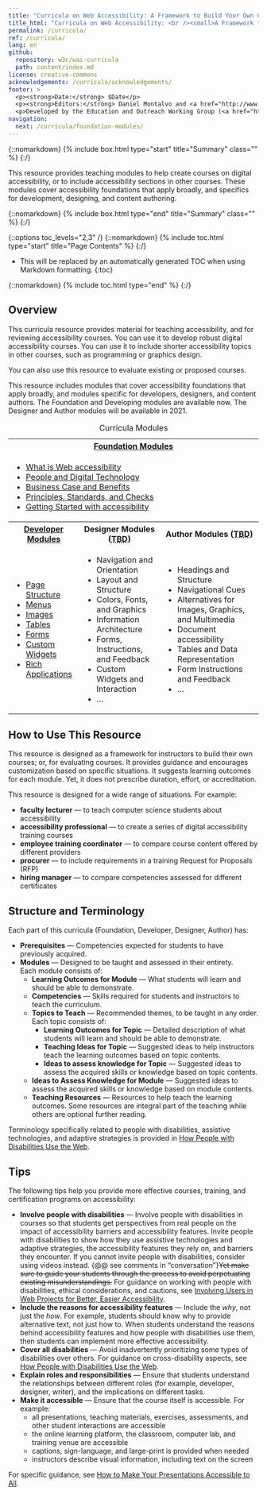 ```yaml
---
title: "Curricula on Web Accessibility: A Framework to Build Your Own Courses"
title_html: "Curricula on Web Accessibility: <br /><small>A Framework to Build Your Own Courses</small>"
permalink: /curricula/
ref: /curricula/
lang: en
github:
  repository: w3c/wai-curricula
  path: content/index.md
license: creative-commons
acknowledgements: /curricula/acknowledgements/
footer: >
  <p><strong>Date:</strong> $Date</p>
  <p><strong>Editors:</strong> Daniel Montalvo and <a href="http://www.w3.org/People/shadi/">Shadi Abou-Zahra</a>. Contributors: <a href="https://www.w3.org/WAI/EO/EOWG-members">EOWG Participants</a>. ACKNOWLEDGEMENTS lists contributors and credits.</p>
  <p>Developed by the Education and Outreach Working Group (<a href="http://www.w3.org/WAI/EO/">EOWG</a>). Developed with support from the <a href="https://www.w3.org/WAI/about/projects/wai-guide/">WAI-Guide Project</a> funded by the European Commission (EC) under the Horizon 2020 program (Grant Agreement 822245).</p>
navigation:
  next: /curricula/foundation-modules/
---
```


{::nomarkdown}
{% include box.html type="start" title="Summary" class="" %}
{:/}

This resource provides teaching modules to help create courses on digital accessibility, or to include accessibility sections in other courses. These modules cover accessibility foundations that apply broadly, and specifics for development, designing, and content authoring.

{::nomarkdown}
{% include box.html type="end" title="Summary" class="" %}
{:/}

{::options toc_levels="2,3" /}
{::nomarkdown}
{% include toc.html type="start" title="Page Contents" %}
{:/}

- This will be replaced by an automatically generated TOC when using Markdown formatting.
{:toc}

{::nomarkdown}
{% include toc.html type="end" %}
{:/}

## Overview

This curricula resource provides material for teaching accessibility, and for reviewing accessibility courses. You can use it to develop robust digital accessibility courses. You can use it to include shorter accessibility topics in other courses, such as programming or graphics design.

You can also use this resource to evaluate existing or proposed courses.

This resource includes modules that cover accessibility foundations that apply broadly, and modules specific for developers, designers, and content authors. The Foundation and Developing modules are available now. The Designer and Author modules will be available in 2021.

<table class="dense">
 <caption>Curricula Modules</caption>
    <tr>
      <th colspan="3"> <a href="{{ '/curricula/foundation-modules/' | relative_url }}">Foundation Modules</a> </th>
    </tr>
    <tr>
      <td colspan="3">
        <ul>
          <li><a href="{{ '/curricula/foundation-modules/what-is-web-accessibility/' | relative_url }}">What is Web accessibility</a></li>
          <li><a href="{{ '/curricula/foundation-modules/people-and-digital-technology/' | relative_url }}">People and Digital Technology</a></li>
          <li><a href="{{ '/curricula/foundation-modules/business-case-and-benefits/' | relative_url }}">Business Case and Benefits</a></li>
          <li><a href="{{ '/curricula/foundation-modules/principles-standards-and-checks/' | relative_url }}">Principles, Standards, and Checks</a></li>
          <li><a href="{{ '/curricula/foundation-modules/getting-started-with-accessibility/' | relative_url }}">Getting Started with accessibility</a></li>
        </ul>
      </td>
    </tr>
    <tr>
      <th> <a href="{{ '/curricula/developer-modules/' | relative_url }}">Developer Modules</a> </th>
      <th> Designer Modules (<abbr title="To be Developed">TBD</abbr>) </th>
      <th> Author Modules (<abbr title="To be Developed">TBD</abbr>) </th>
    </tr>
    <tr>
      <td>
        <ul>
         <li><a href="{{ '/curricula/developer-modules/page-structure/' | relative_url }}">Page Structure</a></li>
          <li><a href="{{ '/curricula/developer-modules/menus/' | relative_url }}">Menus</a></li>
          <li><a href="{{ '/curricula/developer-modules/images/' | relative_url }}">Images</a></li>
          <li><a href="{{ '/curricula/developer-modules/tables/' | relative_url }}">Tables</a></li>
          <li><a href="{{ '/curricula/developer-modules/forms/' | relative_url }}">Forms</a></li>
          <li><a href="{{ '/curricula/developer-modules/custom-widgets/' | relative_url }}">Custom Widgets</a></li>
          <li><a href="{{ '/curricula/developer-modules/rich-applications/' | relative_url }}">Rich Applications</a></li>
        </ul>
      </td>
      <td>
        <ul>
          <li>Navigation and Orientation </li>
          <li>Layout and Structure </li>
          <li>Colors, Fonts, and Graphics </li>
          <li>Information Architecture </li>
          <li>Forms, Instructions, and Feedback </li>
          <li>Custom Widgets and Interaction</li>
          <li>&hellip; </li>
        </ul>
      </td>
      <td>
        <ul>
          <li>Headings and Structure</li>
          <li>Navigational Cues </li>
          <li>Alternatives for Images, Graphics, and Multimedia </li>
          <li>Document accessibility </li>
          <li>Tables and Data Representation</li>
          <li>Form Instructions and Feedback </li>
          <li>&hellip; </li>
        </ul>
      </td>
    </tr>
</table>

## How to Use This Resource

This resource is designed as a framework for instructors to build their own courses; or, for evaluating courses. It provides guidance and encourages customization based on specific situations. It suggests learning outcomes for each module. Yet, it does not prescribe duration, effort, or accreditation. 

This resource is designed for a wide range of situations. For example:

* **faculty lecturer** &mdash; to teach computer science students about accessibility
* **accessibility professional** &mdash; to create a series of digital accessibility training courses
* **employee training coordinator** &mdash; to compare course content offered by different providers
* **procurer** &mdash; to include requirements in a training Request for Proposals (RFP)
* **hiring manager** &mdash; to compare competencies assessed for different certificates


## Structure and Terminology

Each part of this curricula (Foundation, Developer, Designer, Author) has:

* **Prerequisites** &mdash; Competencies expected for students to have previously acquired.
* **Modules** &mdash; Designed to be taught and assessed in their entirety.<br>Each module consists of:
  * **Learning Outcomes for Module** &mdash; What students will learn and should be able to demonstrate.
  * **Competencies** &mdash; Skills required for students and instructors to teach the curriculum.
  * **Topics to Teach** &mdash; Recommended themes, to be taught in any order.<br>Each topic consists of:
    * **Learning Outcomes for Topic** &mdash; Detailed description of what students will learn and should be able to demonstrate.
    * **Teaching Ideas for Topic** &mdash; Suggested ideas to help instructors teach the learning outcomes based on topic contents.
    * **Ideas to assess knowledge for Topic** &mdash; Suggested ideas to assess the acquired skills or knowledge based on topic contents.
  * **Ideas to Assess Knowledge for Module** &mdash; Suggested ideas to assess the acquired skills or knowledge based on module contents.
  * **Teaching Resources** &mdash; Resources to help teach the learning outcomes. Some resources are integral part of the teaching while others are optional further reading.

Terminology specifically related to people with disabilities, assistive technologies, and adaptive strategies is provided in [How People with Disabilities Use the Web](/people-use-web).

## Tips

The following tips help you provide more effective courses, training, and certification programs on accessibility:
* **Involve people with disabilities** &mdash; Involve people with disabilities in courses so that students get perspectives from real people on the  impact of accessibility barriers and accessibility features. Invite people with disabilities to show how they use assistive technologies and adaptive strategies, the accessibility features they rely on, and barriers they encounter. If you cannot invite people with disabilities, consider using videos instead. {@@ see comments in “conversation”}<s>Yet make sure to guide your students through the process to avoid perpetuating existing misunderstandings.</s> For guidance on working with people with disabilities, ethical considerations, and cautions, see [Involving Users in Web Projects for Better, Easier Accessibility](/planning/involving-users/).
* **Include the reasons for accessibility features** &mdash; Include the *why*, not just the *how*. For example, students should know why to provide alternative text, not just how to. When students understand the reasons behind accessibility features and how people with disabilities use them, then students can implement more effective accessibility.
* **Cover all disabilities** &mdash; Avoid inadvertently prioritizing some types of disabilities over others. For guidance on cross-disability aspects, see [How People with Disabilities Use the Web](/people-use-web).
* **Explain roles and responsibilities** &mdash; Ensure that students understand the relationships between different roles (for example, developer, designer, writer), and the implications on different tasks.
* **Make it accessible** &mdash; Ensure that the course itself is accessible. For example:
   * all presentations, teaching materials, exercises, assessments, and other student interactions are accessible
   * the online learning platform, the classroom, computer lab, and training venue are accessible
   * captions, sign-language, and large-print is provided when needed
   * instructors describe visual information, including text on the screen

For specific guidance, see [How to Make Your Presentations Accessible to All](/teach-advocate/accessible-presentations/).
